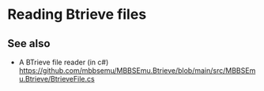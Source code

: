 # Reading Btrieve files



## See also

- A BTrieve file reader (in c#) https://github.com/mbbsemu/MBBSEmu.Btrieve/blob/main/src/MBBSEmu.Btrieve/BtrieveFile.cs

